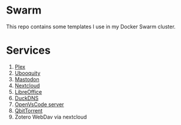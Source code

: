 # Swarm
This repo contains some templates I use in my Docker Swarm cluster.

# Services

1. [Plex](https://hub.docker.com/r/linuxserver/plex)
2. [Ubooquity](https://hub.docker.com/r/linuxserver/ubooquity)
3. [Mastodon](https://hub.docker.com/r/linuxserver/mastodon)
4. [Nextcloud](https://hub.docker.com/r/linuxserver/nextcloud)
5. [LibreOffice](https://hub.docker.com/r/linuxserver/libreoffice)
6. [DuckDNS](https://hub.docker.com/r/linuxserver/duckdns)
7. [OpenVsCode server](https://hub.docker.com/r/linuxserver/openvscode-server)
8. [QbitTorrent](https://hub.docker.com/r/linuxserver/qbittorrent)
9. Zotero WebDav via nextcloud